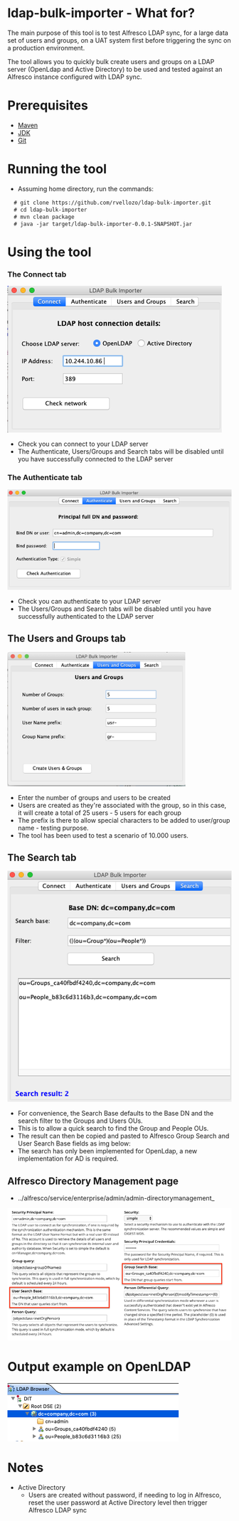 # ldap-bulk-importer - What for?

The main purpose of this tool is to test Alfresco LDAP sync, for a large data set of users and groups, on a UAT system
first before triggering the sync on a production environment.

The tool allows you to quickly bulk create users and groups on a LDAP server (OpenLdap and Active Directory) to be used
and tested against an Alfresco instance configured with LDAP sync.

# Prerequisites
* [Maven](https://maven.apache.org/download.cgi)
* [JDK](https://www.oracle.com/technetwork/java/javase/downloads/jdk8-downloads-2133151.html)
* [Git](https://git-scm.com/downloads)

# Running the tool
* Assuming home directory, run the commands:
```
  # git clone https://github.com/rvellozo/ldap-bulk-importer.git
  # cd ldap-bulk-importer
  # mvn clean package
  # java -jar target/ldap-bulk-importer-0.0.1-SNAPSHOT.jar
```

# Using the tool

### The Connect tab

<img src="/src/main/resources/img/connect.png" >

* Check you can connect to your LDAP server
* The Authenticate, Users/Groups and Search tabs will be disabled until you have successfully connected to the LDAP server

### The Authenticate tab

<img src="/src/main/resources/img/authenticate.png">

* Check you can authenticate to your LDAP server
* The Users/Groups and Search tabs will be disabled until you have successfully authenticated to the LDAP server

## The Users and Groups tab
<img src="/src/main/resources/img/users-groups.png" width="400">

* Enter the number of groups and users to be created
* Users are created as they're associated with the group, so in this case, it will create a total of 25 users - 5 users for each group
* The prefix is there to allow special characters to be added to user/group name - testing purpose.
* The tool has been used to test a scenario of 10.000 users.
  
## The Search tab
<img src="/src/main/resources/img/search.png">

* For convenience, the Search Base defaults to the Base DN and the search filter to the Groups and Users OUs.
* This is to allow a quick search to find the Group and People OUs.
* The result can then be copied and pasted to Alfresco Group Search and User Search Base fields as img below:
* The search has only been implemented for OpenLdap, a new implementation for AD is required.

## Alfresco Directory Management page
* ../alfresco/service/enterprise/admin/admin-directorymanagement_

<img src="/src/main/resources/img/alf-dir-mng.png">

# Output example on OpenLDAP

<img src="/src/main/resources/img/ldap-server.png">

# Notes
* Active Directory
  * Users are created without password, if needing to log in Alfresco, reset the user password at Active Directory level then trigger Alfresco     LDAP sync
